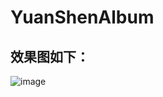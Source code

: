 # YuanShenAlbum
## 效果图如下：
![image](https://github.com/MoonShadow66/YuanShenAlbum/blob/main/gif/yuanshen.gif)
